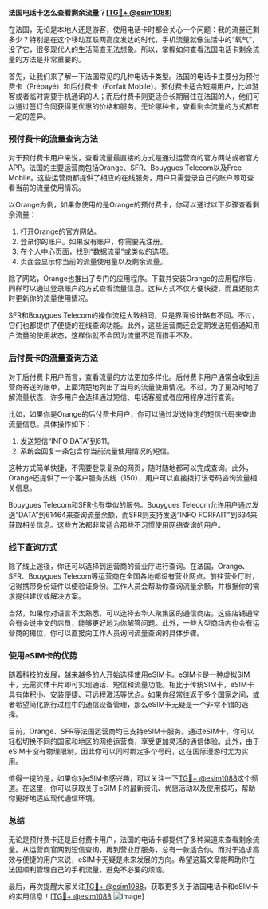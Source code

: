 **法国电话卡怎么查看剩余流量？[[TG💪+ @esim1088](https://t.me/s/esim1088)]**

在法国，无论是本地人还是游客，使用电话卡时都会关心一个问题：我的流量还剩多少？特别是在这个移动互联网高度发达的时代，手机流量就像生活中的“氧气”，没了它，很多现代人的生活简直无法想象。所以，掌握如何查看法国电话卡剩余流量的方法是非常重要的。

首先，让我们来了解一下法国常见的几种电话卡类型。法国的电话卡主要分为预付费卡（Prépayé）和后付费卡（Forfait Mobile）。预付费卡适合短期用户，比如游客或者临时需要手机通讯的人；而后付费卡则更适合长期居住在法国的人，他们可以通过签订合同获得更优惠的价格和服务。无论哪种卡，查看剩余流量的方式都有一定的差异。

### **预付费卡的流量查询方法**

对于预付费卡用户来说，查看流量最直接的方式是通过运营商的官方网站或者官方APP。法国的主要运营商包括Orange、SFR、Bouygues Telecom以及Free Mobile。这些运营商都提供了相应的在线服务，用户只需登录自己的账户即可查看当前的流量使用情况。

以Orange为例，如果你使用的是Orange的预付费卡，你可以通过以下步骤查看剩余流量：

1. 打开Orange的官方网站。
2. 登录你的账户。如果没有账户，你需要先注册。
3. 在个人中心页面，找到“数据流量”或类似的选项。
4. 页面会显示你当前的流量使用量以及剩余流量。

除了网站，Orange也推出了专门的应用程序。下载并安装Orange的应用程序后，同样可以通过登录账户的方式查看流量信息。这种方式不仅方便快捷，而且还能实时更新你的流量使用情况。

SFR和Bouygues Telecom的操作流程大致相同，只是界面设计略有不同。不过，它们也都提供了便捷的在线查询功能。此外，这些运营商还会定期发送短信通知用户流量的使用状态，这样你就不会因为流量不足而措手不及。

### **后付费卡的流量查询方法**

对于后付费卡用户而言，查看流量的方法更加多样化。后付费卡用户通常会收到运营商寄送的账单，上面清楚地列出了当月的流量使用情况。不过，为了更及时地了解流量状态，许多用户会选择通过短信、电话客服或者应用程序进行查询。

比如，如果你是Orange的后付费卡用户，你可以通过发送特定的短信代码来查询流量信息。具体操作如下：

1. 发送短信“INFO DATA”到611。
2. 系统会回复一条包含你当前流量使用情况的短信。

这种方式简单快捷，不需要登录复杂的网页，随时随地都可以完成查询。此外，Orange还提供了一个客户服务热线（150），用户可以直接拨打该号码咨询流量相关信息。

Bouygues Telecom和SFR也有类似的服务。Bouygues Telecom允许用户通过发送“DATA”到61464来查询流量余额，而SFR则支持发送“INFO FORFAIT”到634来获取相关信息。这些方法都非常适合那些不习惯使用网络查询的用户。

### **线下查询方式**

除了线上途径，你还可以选择到运营商的营业厅进行查询。在法国，Orange、SFR、Bouygues Telecom等运营商在全国各地都设有营业网点。前往营业厅时，记得携带身份证件以便验证身份。工作人员会帮助你查询流量余额，并根据你的需求提供建议或解决方案。

当然，如果你对语言不太熟悉，可以选择去华人聚集区的通信商店。这些店铺通常会有会说中文的店员，能够更好地为你解答问题。此外，一些大型商场内也会有运营商的摊位，你可以直接向工作人员询问流量查询的具体步骤。

### **使用eSIM卡的优势**

随着科技的发展，越来越多的人开始选择使用eSIM卡。eSIM卡是一种虚拟SIM卡，无需实体卡片即可实现通话、短信和流量功能。相比于传统SIM卡，eSIM卡具有体积小、安装便捷、可远程激活等优点。如果你经常往返于多个国家之间，或者希望简化旅行过程中的通信设备管理，那么eSIM卡无疑是一个非常不错的选择。

目前，Orange、SFR等法国运营商均已支持eSIM卡服务。通过eSIM卡，你可以轻松切换不同的国家和地区的网络运营商，享受更加灵活的通信体验。此外，由于eSIM卡没有物理限制，因此你可以同时绑定多个号码，这在国际漫游时尤为实用。

值得一提的是，如果你对eSIM卡感兴趣，可以关注一下[TG💪+ @esim1088](https://t.me/s/esim1088)这个频道。在这里，你可以获取关于eSIM卡的最新资讯、优惠活动以及使用技巧，帮助你更好地适应现代通信环境。

### **总结**

无论是预付费卡还是后付费卡用户，法国的电话卡都提供了多种渠道来查看剩余流量。从运营商官网到短信查询，再到营业厅服务，总有一款适合你。而对于追求高效与便捷的用户来说，eSIM卡无疑是未来发展的方向。希望这篇文章能帮助你在法国顺利管理自己的手机流量，避免不必要的烦恼。

最后，再次提醒大家关注[TG💪+ @esim1088](https://t.me/s/esim1088)，获取更多关于法国电话卡和eSIM卡的实用信息！[[TG💪+ @esim1088](https://t.me/s/esim1088) ![Image](https://i.postimg.cc/4NQfJmqS/Snipaste-2025-05-13-00-14-12.png)]